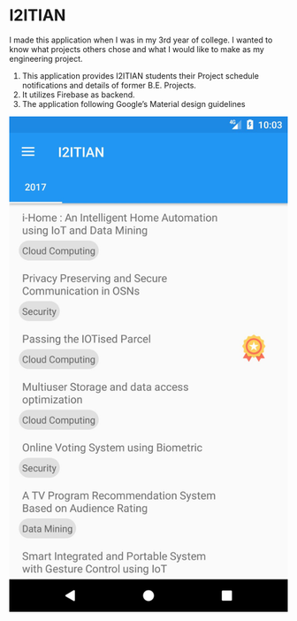 # I2ITIAN

I made this application when I was in my 3rd year of college. I wanted to know what projects others chose and what I would like to make as my engineering project.

 1. This application provides I2ITIAN students their Project schedule
    notifications and details of former B.E. Projects.
 2. It utilizes Firebase as backend.
 3. The application following Google’s Material design guidelines

![](screenshots/screen-0.jpg)
